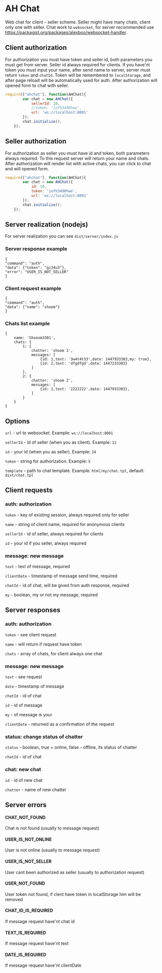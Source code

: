 # AH Chat

Web chat for client - seller scheme. Seller might have many chats, client only one with seller.
Chat work to `websocket`, for server recommended use https://packagist.org/packages/alexboo/websocket-handler.

## Client authorization
For authorization you must have token and seller id, both parameters you must get from server.
Seller id always required for clients.
If you have'nt token you must input your name, after send name to server, server must return `token` and `chatId`.
Token will be remembered to `localStorage`, and after page reload will be automatically used for auth.
After authorization will opened form to chat with seller.

```js
require(["ahchat"], function(AHChat){
        var chat = new AHChat({
            sellerId: 10,
            //token: 'iofh3498hwe',
            url: 'ws://localhost:8001'
        });
        chat.initialize();
    });
```

## Seller authorization
For authorization as seller you must have id and token, both parameters always required.
To this request server will return your name and chats.
After authorization will render list with active chats, you can click to chat and will opened form.

```js
require(["ahchat"], function(AHChat){
        var chat = new AHChat({
            id: 10,
            token: 'iofh3498hwe',
            url: 'ws://localhost:8001'
        });
        chat.initialize();
    });
```

## Server realization (nodejs)
For server realization you can see `dist/server/index.js`


### Server response example
```
{
"command": "auth", 
"data": {"token": "gi34u3"}, 
"error": "USER_IS_NOT_SELLER"
}
```

### Client request example
```
{
"command": "auth", 
"data": {"name": "shoom"}
}
```

### Chats list example
```
{
    name: 'Shooom3301',
    chats: {
        1: {
            chatter: 'shoom 1',
            messages: [
                {id: 1,text: '3w4t4t33',date: 1447933383,my: true},
                {id: 2,text: 'dfgdfgd',date: 1447233383}
            ]
        },
        2: {
            chatter: 'shoom 2',
            messages: [
                {id: 1,text: '2222222',date: 1447933383},
            ]
        }
    }
}
```


## Options

`url` - url to websocket. Example: `ws://localhost:8001`

`sellerId` - id of seller (when you as client). Example: `12`

`id` - your id (when you as seller). Example: `24`

`token` - string for authorization. Example: `5`

`template` - path to chat template. Example: `html/my/chat.tpl`, default: `dist/chat.tpl`

## Client requests

### auth: authorization
   `token` - key of existing session, always required only for seller
   
   `name` - string of client name, required for anonymous clients
   
   `sellerId` - id of seller, always required for clients
   
   `id` - your id if you seller, always required
   
### message: new message
   `text` - text of message, required
   
   `clientDate` - timestamp of message send time, required
   
   `chatId` - id of chat, will be gived from auth response, required
   
   `my` - boolean, my or not my message, required
  
   
## Server responses

### auth: authorization
   `token` - see client request
   
   `name` - will return if request have token
   
   `chats` - array of chats, for client always one chat
   
### message: new message
   `text` - see request
   
   `date` - timestamp of message
   
   `chatId` - id of chat
   
   `id` - id of message
   
   `my` - of message is your
   
   `clientDate` - returned as a confirmation of the request
   
### status: change status of chatter
   `status` - boolean, true = online, false - offline, its status of chatter
   
   `chatId` - id of chat
   
### chat: new chat
   `id` - id of new chat
   
   `chatter` - name of new chatter
   

## Server errors

#### CHAT_NOT_FOUND
Chat is not found (usually to message request)

#### USER_IS_NOT_ONLINE
User is not online (usually to message request)

#### USER_IS_NOT_SELLER
User cant been authorized as seller (usually to authorization request)

#### USER_NOT_FOUND
User token not found, if clent have token in localStorage him will be removed

#### CHAT_ID_IS_REQUIRED
If message request have'nt chat id

#### TEXT_IS_REQUIRED
If message request have'nt text

#### DATE_IS_REQUIRED
If message request have'nt clientDate